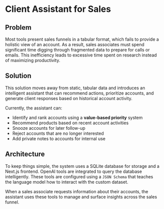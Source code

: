 # Client Assistant for Sales

## Problem

Most tools present sales funnels in a tabular format, which fails to provide a holistic view of an account. As a result, sales associates must spend significant time digging through fragmented data to prepare for calls or emails. This inefficiency leads to excessive time spent on research instead of maximizing productivity.

## Solution

This solution moves away from static, tabular data and introduces an intelligent assistant that can recommend actions, prioritize accounts, and generate client responses based on historical account activity.

Currently, the assistant can:

- Identify and rank accounts using a **value-based priority** system
- Recommend products based on recent account activities
- Snooze accounts for later follow-up
- Reject accounts that are no longer interested
- Add private notes to accounts for internal use

## Architecture

To keep things simple, the system uses a SQLite database for storage and a Next.js frontend. OpenAI tools are integrated to query the database intelligently. These tools are configured using a `JSON Schema` that teaches the language model how to interact with the custom dataset.

When a sales associate requests information about their accounts, the assistant uses these tools to manage and surface insights across the sales funnel.
